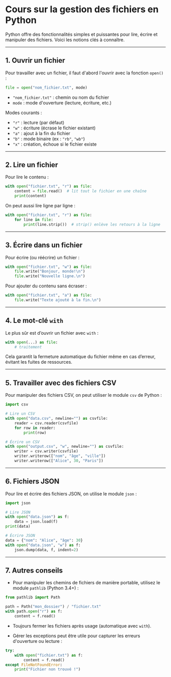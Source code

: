 # Cours sur la gestion des fichiers en Python

Python offre des fonctionnalités simples et puissantes pour lire, écrire et manipuler des fichiers. Voici les notions clés à connaître.

---

## 1. Ouvrir un fichier

Pour travailler avec un fichier, il faut d'abord l'ouvrir avec la fonction `open()` :

```python
file = open("nom_fichier.txt", mode)
```

* `"nom_fichier.txt"` : chemin ou nom du fichier
* `mode` : mode d'ouverture (lecture, écriture, etc.)

Modes courants :

* `"r"` : lecture (par défaut)
* `"w"` : écriture (écrase le fichier existant)
* `"a"` : ajout à la fin du fichier
* `"b"` : mode binaire (ex : `"rb"`, `"wb"`)
* `"x"` : création, échoue si le fichier existe

---

## 2. Lire un fichier

Pour lire le contenu :

```python
with open("fichier.txt", "r") as file:
    content = file.read()  # lit tout le fichier en une chaîne
    print(content)
```

On peut aussi lire ligne par ligne :

```python
with open("fichier.txt", "r") as file:
    for line in file:
        print(line.strip())  # strip() enlève les retours à la ligne
```

---

## 3. Écrire dans un fichier

Pour écrire (ou réécrire) un fichier :

```python
with open("fichier.txt", "w") as file:
    file.write("Bonjour, monde!\n")
    file.write("Nouvelle ligne.\n")
```

Pour ajouter du contenu sans écraser :

```python
with open("fichier.txt", "a") as file:
    file.write("Texte ajouté à la fin.\n")
```

---

## 4. Le mot-clé `with`

Le plus sûr est d’ouvrir un fichier avec `with` :

```python
with open(...) as file:
    # traitement
```

Cela garantit la fermeture automatique du fichier même en cas d’erreur, évitant les fuites de ressources.

---

## 5. Travailler avec des fichiers CSV

Pour manipuler des fichiers CSV, on peut utiliser le module `csv` de Python :

```python
import csv

# Lire un CSV
with open("data.csv", newline="") as csvfile:
    reader = csv.reader(csvfile)
    for row in reader:
        print(row)

# Écrire un CSV
with open("output.csv", "w", newline="") as csvfile:
    writer = csv.writer(csvfile)
    writer.writerow(["nom", "âge", "ville"])
    writer.writerow(["Alice", 30, "Paris"])
```

---

## 6. Fichiers JSON

Pour lire et écrire des fichiers JSON, on utilise le module `json` :

```python
import json

# Lire JSON
with open("data.json") as f:
    data = json.load(f)
print(data)

# Écrire JSON
data = {"nom": "Alice", "âge": 30}
with open("data.json", "w") as f:
    json.dump(data, f, indent=2)
```

---

## 7. Autres conseils

* Pour manipuler les chemins de fichiers de manière portable, utilisez le module `pathlib` (Python 3.4+) :

```python
from pathlib import Path

path = Path("mon_dossier") / "fichier.txt"
with path.open("r") as f:
    content = f.read()
```

* Toujours fermer les fichiers après usage (automatique avec `with`).

* Gérer les exceptions peut être utile pour capturer les erreurs d'ouverture ou lecture :

```python
try:
    with open("fichier.txt") as f:
        content = f.read()
except FileNotFoundError:
    print("Fichier non trouvé !")
```
